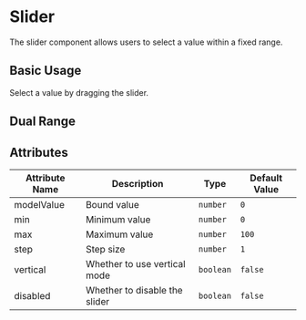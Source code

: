 # Slider

The slider component allows users to select a value within a fixed range.

## Basic Usage

Select a value by dragging the slider.

<demo vue="../demo/slider/basic.vue" github="https://github.com/Onion-L/onionl-ui/tree/main/packages/components/slider" />

## Dual Range

<demo vue="../demo/slider/DualRangeSlider.vue" github="https://github.com/Onion-L/onionl-ui/tree/main/packages/components/slider"/>

## Attributes

| Attribute Name | Description | Type | Default Value |
|---------------|-------------|------|----------------|
| modelValue | Bound value | `number` | `0` |
| min | Minimum value | `number` | `0` |
| max | Maximum value | `number` | `100` |
| step | Step size | `number` | `1` |
| vertical | Whether to use vertical mode | `boolean` | `false` |
| disabled | Whether to disable the slider | `boolean` | `false` |
